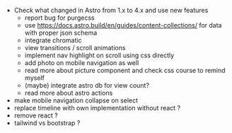 - Check what changed in Astro from 1.x to 4.x and use new features
    - report bug for purgecss
    - use https://docs.astro.build/en/guides/content-collections/ for data with proper json schema
    - integrate chromatic
    - view transitions / scroll animations
    - implement nav highlight on scroll using css directly
    - add photo on mobile navigation as well
    - read more about picture component and check css course to remind myself
    - (maybe) integrate astro db for view count?
    - read more about astro actions
- make mobile navigation collapse on select
- replace timeline with own implementation without react ?
- remove react ?
- tailwind vs bootstrap ?
